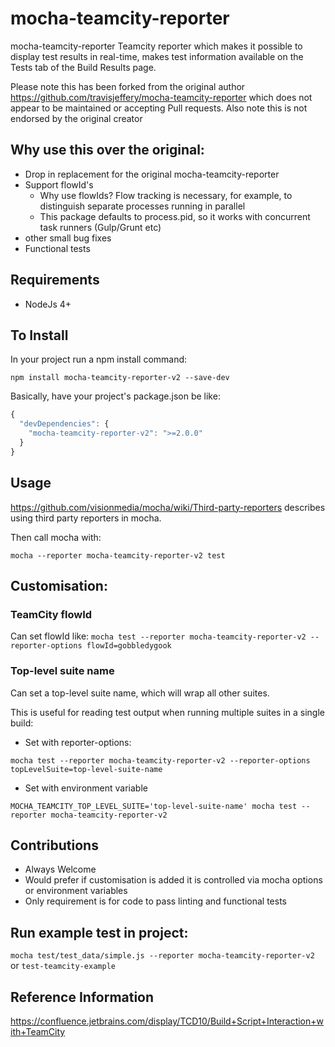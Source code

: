# mocha-teamcity-reporter #

mocha-teamcity-reporter Teamcity reporter which makes it possible to display test results in real-time, makes test information 
available on the Tests tab of the Build Results page.

Please note this has been forked from the original author https://github.com/travisjeffery/mocha-teamcity-reporter 
which does not appear to be maintained or accepting Pull requests. Also note this is not endorsed by the original creator

## Why use this over the original:
* Drop in replacement for the original mocha-teamcity-reporter
* Support flowId's
    * Why use flowIds? Flow tracking is necessary, for example, to distinguish separate processes running in parallel
    * This package defaults to process.pid, so it works with concurrent task runners (Gulp/Grunt etc)
* other small bug fixes
* Functional tests

## Requirements
* NodeJs 4+

## To Install

In your project run a npm install command:

``` npm install mocha-teamcity-reporter-v2 --save-dev ```

Basically, have your project's package.json be like:

``` js
{
  "devDependencies": {
    "mocha-teamcity-reporter-v2": ">=2.0.0"
  }
}
```

## Usage

https://github.com/visionmedia/mocha/wiki/Third-party-reporters describes using third party reporters in mocha.

Then call mocha with:

`mocha --reporter mocha-teamcity-reporter-v2 test`

## Customisation:

### TeamCity flowId

Can set flowId like:
`mocha test --reporter mocha-teamcity-reporter-v2 --reporter-options flowId=gobbledygook`

### Top-level suite name

Can set a top-level suite name, which will wrap all other suites.

This is useful for reading test output when running multiple suites in a single build:

* Set with reporter-options:

`mocha test --reporter mocha-teamcity-reporter-v2 --reporter-options topLevelSuite=top-level-suite-name`

* Set with environment variable

`MOCHA_TEAMCITY_TOP_LEVEL_SUITE='top-level-suite-name' mocha test --reporter mocha-teamcity-reporter-v2`

## Contributions
* Always Welcome
* Would prefer if customisation is added it is controlled via mocha options or environment variables
* Only requirement is for code to pass linting and functional tests

## Run example test in project:
`mocha test/test_data/simple.js --reporter mocha-teamcity-reporter-v2` or `test-teamcity-example`

## Reference Information
https://confluence.jetbrains.com/display/TCD10/Build+Script+Interaction+with+TeamCity
